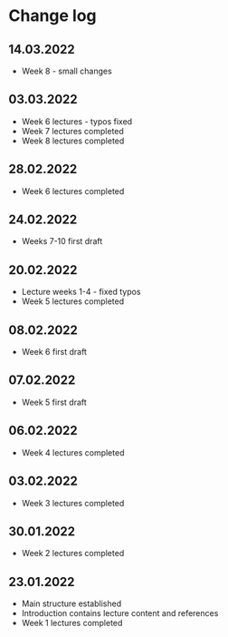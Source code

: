 # Change log

## 14.03.2022

- Week 8 - small changes

## 03.03.2022

- Week 6 lectures - typos fixed
- Week 7 lectures completed
- Week 8 lectures completed

## 28.02.2022

- Week 6 lectures completed

## 24.02.2022

- Weeks 7-10 first draft

## 20.02.2022

- Lecture weeks 1-4 - fixed typos
- Week 5 lectures completed

## 08.02.2022

- Week 6 first draft

## 07.02.2022

- Week 5 first draft

## 06.02.2022

- Week 4 lectures completed

## 03.02.2022

- Week 3 lectures completed

## 30.01.2022

- Week 2 lectures completed

## 23.01.2022

- Main structure established
- Introduction contains lecture content and references
- Week 1 lectures completed
